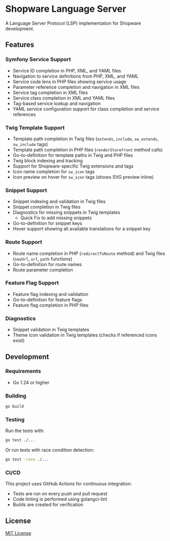 # Shopware Language Server

A Language Server Protocol (LSP) implementation for Shopware development.

## Features

### Symfony Service Support
- Service ID completion in PHP, XML, and YAML files
- Navigation to service definitions from PHP, XML, and YAML
- Service code lens in PHP files showing service usage
- Parameter reference completion and navigation in XML files
- Service tag completion in XML files
- Service class completion in XML and YAML files
- Tag-based service lookup and navigation
- YAML service configuration support for class completion and service references

### Twig Template Support
- Template path completion in Twig files (`extends`, `include`, `sw_extends`, `sw_include` tags)
- Template path completion in PHP files (`renderStorefront` method calls)
- Go-to-definition for template paths in Twig and PHP files
- Twig block indexing and tracking
- Support for Shopware-specific Twig extensions and tags
- Icon name completion for `sw_icon` tags
- Icon preview on hover for `sw_icon` tags (shows SVG preview inline)

### Snippet Support
- Snippet indexing and validation in Twig files
- Snippet completion in Twig files
- Diagnostics for missing snippets in Twig templates
    - Quick Fix to add missing snippets
- Go-to-definition for snippet keys
- Hover support showing all available translations for a snippet key

### Route Support
- Route name completion in PHP (`redirectToRoute` method) and Twig files (`seoUrl`, `url`, `path` functions)
- Go-to-definition for route names
- Route parameter completion

### Feature Flag Support
- Feature flag indexing and validation
- Go-to-definition for feature flags
- Feature flag completion in PHP files

### Diagnostics
- Snippet validation in Twig templates
- Theme icon validation in Twig templates (checks if referenced icons exist)

## Development

### Requirements

- Go 1.24 or higher

### Building

```bash
go build
```

### Testing

Run the tests with:

```bash
go test ./...
```

Or run tests with race condition detection:

```bash
go test -race ./...
```

### CI/CD

This project uses GitHub Actions for continuous integration:

- Tests are run on every push and pull request
- Code linting is performed using golangci-lint
- Builds are created for verification

## License

[MIT License](LICENSE)